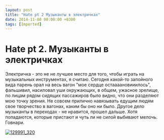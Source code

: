 ```yaml
---
layout: post
title: "Hate pt 2 Музыканты в электричках"
date: 2014-11-08 00:00:00 +0300
tags: [Imported]
---
```

# Hate pt 2. Музыканты в электричках

Электричка - это не не лучшее место для того, чтобы играть на музыкальных инструментах, я считаю. Сегодня какой-то запойного вида парень орал на весь вагон "мое сердце остаааановииилось", фальшивил, насиловал уши окружающих, в общем, ужасное зрелище, по лицам рядом сидящих пассажиров было видно, что они разделяют мою точку зрения. Не совсем прилично навязывать едущим людям свое творчество в вагонах, каким бы оно ни было.
Другое дело музыканты в переходах - не нравится, прошел дальше. Хотя попадаются, которые пристают и чуть ли не силой выбивают мелочь. Говнари.

[![129991_320](https://vlaim.s3.amazonaws.com/uploads/2014/11/129991_320-225x300.jpg)](https://vlaim.s3.amazonaws.com/uploads/2014/11/129991_320.jpg)